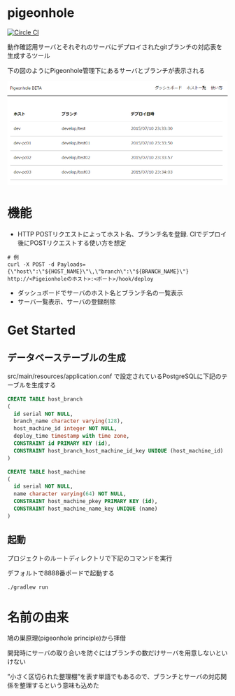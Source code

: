 # pigeonhole

[![Circle CI](https://circleci.com/gh/marshi/pigeonhole/tree/master.svg?style=svg&circle-token=1acd1ad6a8214b85d9de9714fdfe586fbeea38a9)](https://circleci.com/gh/marshi/pigeonhole/tree/master)

動作確認用サーバとそれぞれのサーバにデプロイされたgitブランチの対応表を生成するツール

下の図のようにPigeonhole管理下にあるサーバとブランチが表示される

![](https://raw.githubusercontent.com/marshi/images/master/pigeonhole/pigeionhole.png)

# 機能

* HTTP POSTリクエストによってホスト名、ブランチ名を登録. CIでデプロイ後にPOSTリクエストする使い方を想定
```
# 例
curl -X POST -d Payloads={\"host\":\"${HOST_NAME}\"\,\"branch\":\"${BRANCH_NAME}\"} http://<Pigeionholeのホスト>:<ポート>/hook/deploy
```

* ダッシュボードでサーバのホスト名とブランチ名の一覧表示
* サーバ一覧表示、サーバの登録削除

# Get Started

## データベーステーブルの生成
src/main/resources/application.conf で設定されているPostgreSQLに下記のテーブルを生成する

```SQL
CREATE TABLE host_branch
(
  id serial NOT NULL,
  branch_name character varying(128),
  host_machine_id integer NOT NULL,
  deploy_time timestamp with time zone,
  CONSTRAINT id PRIMARY KEY (id),
  CONSTRAINT host_branch_host_machine_id_key UNIQUE (host_machine_id)
)

```

```SQL
CREATE TABLE host_machine
(
  id serial NOT NULL,
  name character varying(64) NOT NULL,
  CONSTRAINT host_machine_pkey PRIMARY KEY (id),
  CONSTRAINT host_machine_name_key UNIQUE (name)
)
```

## 起動

プロジェクトのルートディレクトリで下記のコマンドを実行

デフォルトで8888番ポードで起動する

```bash
./gradlew run
```

# 名前の由来
鳩の巣原理(pigeonhole principle)から拝借

開発時にサーバの取り合いを防ぐにはブランチの数だけサーバを用意しないといけない

”小さく区切られた整理棚”を表す単語でもあるので、ブランチとサーバの対応関係を整理するという意味も込めた
